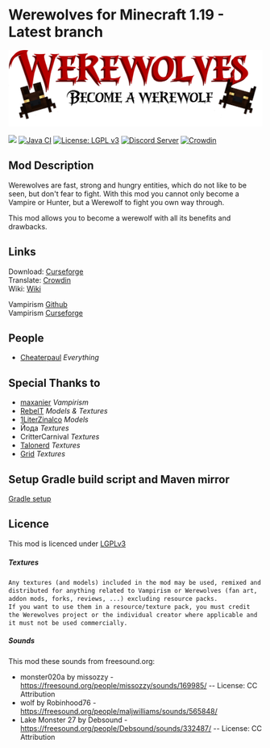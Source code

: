 Werewolves for Minecraft 1.19 - Latest branch
====


![](dev_resources/project/werewolves-title.png)

[![](http://cf.way2muchnoise.eu/short_417851_downloads.svg)](https://www.curseforge.com/minecraft/mc-mods/werewolves-become-a-beast)
[![Java CI](https://github.com/TeamLapen/Werewolves/workflows/Java%20CI/badge.svg?branch=1.16)](https://github.com/TeamLapen/Werewolves/actions)
[![License: LGPL v3](https://img.shields.io/badge/License-LGPL%20v3-blue.svg)](https://www.gnu.org/licenses/lgpl-3.0)
[![Discord Server](https://img.shields.io/discord/430326060635258881)](https://discord.gg/wuamm4P)
[![Crowdin](https://badges.crowdin.net/werewolves/localized.svg)](https://crowdin.com/project/werewolves)

## Mod Description

Werewolves are fast, strong and hungry entities, which do not like to be seen, but don't fear to fight. With this mod
you cannot only become a Vampire or Hunter, but a Werewolf to fight you own way through.

This mod allows you to become a werewolf with all its benefits and drawbacks.

## Links

Download: [Curseforge](https://www.curseforge.com/minecraft/mc-mods/werewolves-become-a-beast)  
Translate: [Crowdin](https://crowdin.com/project/werewolves)  
Wiki: [Wiki](https://wiki.werewolves.dev/docs/wiki/intro)

Vampirism [Github](https://github.com/TeamLapen/Vampirism)  
Vampirism [Curseforge](https://www.curseforge.com/minecraft/mc-mods/vampirism-become-a-vampire)

## People

- [Cheaterpaul](https://github.com/Cheaterpaul) _Everything_

## Special Thanks to

- [maxanier](https://maxanier.de) _Vampirism_
- [RebelT](https://github.com/TheRebelT) _Models & Textures_
- [1LiterZinalco](https://lunofe.de/) _Models_
- Йода _Textures_
- CritterCarnival _Textures_
- [Talonerd](https://twitter.com/Talonerd) _Textures_
- [Grid](https://www.curseforge.com/members/gridexpert/projects) _Textures_

## Setup Gradle build script and Maven mirror

[Gradle setup](docs/GRADLE.md)

## Licence

This mod is licenced under [LGPLv3](https://raw.githubusercontent.com/TeamLapen/Werewolves/master/LICENSE)

##### Textures

```
Any textures (and models) included in the mod may be used, remixed and distributed for anything related to Vampirism or Werewolves (fan art, addon mods, forks, reviews, ...) excluding resource packs.
If you want to use them in a resource/texture pack, you must credit the Werewolves project or the individual creator where applicable and it must not be used commercially.
```

##### Sounds

This mod these sounds from freesound.org:

- monster020a by missozzy - https://freesound.org/people/missozzy/sounds/169985/ -- License: CC Attribution
- wolf by Robinhood76 - https://freesound.org/people/maljwilliams/sounds/565848/
- Lake Monster 27 by Debsound - https://freesound.org/people/Debsound/sounds/332487/ -- License: CC Attribution
